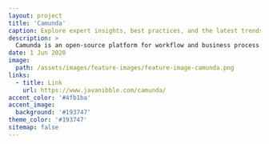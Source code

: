 ```yaml
---
layout: project
title: 'Camunda'
caption: Explore expert insights, best practices, and the latest trends in workflow automation and BPM with Camunda's blog—your go-to resource for process optimization and innovation.
description: >
  Camunda is an open-source platform for workflow and business process automation that supports BPMN for process modeling, CMMN for case management, and DMN for decision management. It allows businesses to design, automate, and monitor complex workflows, improving efficiency and consistency in operations.
date: 1 Jun 2020
image: 
  path: /assets/images/feature-images/feature-image-camunda.png
links:
  - title: Link
    url: https://www.javanibble.com/camunda/
accent_color: '#4fb1ba'
accent_image:
  background: '#193747'
theme_color: '#193747'
sitemap: false
---
```


